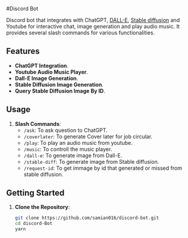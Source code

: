 #Discord Bot

Discord bot that integrates with ChatGPT, [DALL-E](https://openai.com/dall-e-2), [Stable diffusion](https://stablediffusionweb.com/) and Youtube for interactive chat, image generation and play audio music. It provides several slash commands for various functionalities.

## Features

- **ChatGPT Integration**.
- **Youtube Audio Music Player**.
- **Dall-E Image Generation**.
- **Stable Diffusion Image Generation**.
- **Query Stable Diffusion Image By ID**.
  
## Usage

1. **Slash Commands**:
   - `/ask`: To ask question to ChatGPT.
   - `/coverlater`: To generate Cover later for job circular.
   - `/play`: To play an audio music from youtube.
   - `/music`: To controll the music player.
   - `/dall-e`: To generate image from Dall-E.
   - `/stable-diff`: To generate image from Stable diffusion.
   - `/request-id`: To get immage by id that generated or missed from stable diffusion.
  
## Getting Started

1. **Clone the Repository**:
   ```bash
   git clone https://github.com/samian016/discord-bot.git
   cd discord-Bot
   yarn 
